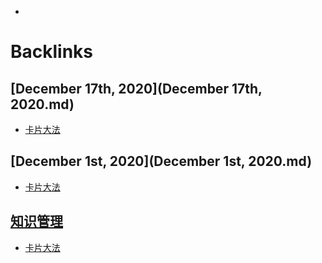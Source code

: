 - 

# Backlinks
## [December 17th, 2020](December 17th, 2020.md)
- [卡片大法](卡片大法.md)

## [December 1st, 2020](December 1st, 2020.md)
- [卡片大法](卡片大法.md)

## [知识管理](知识管理.md)
- [卡片大法](卡片大法.md)

